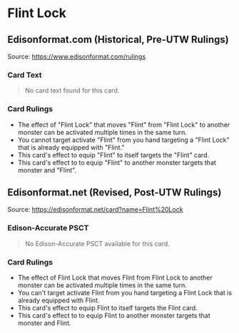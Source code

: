 # Flint Lock

## Edisonformat.com (Historical, Pre-UTW Rulings)

Source: https://www.edisonformat.com/rulings

### Card Text

> No card text found for this card.

### Card Rulings

*   The effect of "Flint Lock" that moves "Flint" from "Flint Lock" to another monster can be activated multiple times in the same turn.
*   You cannot target activate "Flint" from you hand targeting a "Flint Lock" that is already equipped with "Flint."
*   This card's effect to equip "Flint" to itself targets the "Flint" card.
*   This card's effect to to equip "Flint" to another monster targets that monster and "Flint".

## Edisonformat.net (Revised, Post-UTW Rulings)

Source: https://edisonformat.net/card?name=Flint%20Lock

### Edison-Accurate PSCT

> No Edison-Accurate PSCT available for this card.

### Card Rulings

*   The effect of Flint Lock that moves Flint from Flint Lock to another monster can be activated multiple times in the same turn.
*   You can't target activate Flint from you hand targeting a Flint Lock that is already equipped with Flint.
*   This card's effect to equip Flint to itself targets the Flint card.
*   This card's effect to to equip Flint to another monster targets that monster and Flint.
            